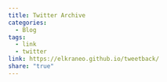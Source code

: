 ```yaml
---
title: Twitter Archive
categories:
  - Blog
tags:
  - link
  - twitter
link: https://elkraneo.github.io/tweetback/
share: "true"
---
```

